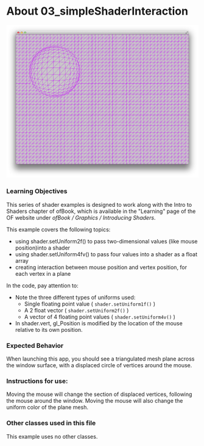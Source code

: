 # About 03_simpleShaderInteraction


![Screenshot of 03_simpleShaderInteraction](03_simpleShaderInteraction.png)

### Learning Objectives

This series of shader examples is designed to work along with the Intro to Shaders chapter of ofBook, which is available in the "Learning" page of the OF website under *ofBook / Graphics / Introducing Shaders*.

This example covers the following topics:

* using shader.setUniform2f() to pass two-dimensional values (like mouse position)into a shader 
* using shader.setUniform4fv() to pass four values into a shader as a float array
* creating interaction between mouse position and vertex position, for each vertex in a plane

In the code, pay attention to: 

* Note the three different types of uniforms used:
	* Single floating point value ( ```shader.setUniform1f()``` )
	* A 2 float vector ( ```shader.setUniform2f()``` )
	* A vector of 4 floating point values ( ```shader.setUniform4v()``` )
*  In shader.vert, gl_Position is modified by the location of the mouse relative to its own position.


### Expected Behavior

When launching this app, you should see a triangulated mesh plane across the window surface, with a displaced circle of vertices around the mouse.

### Instructions for use:

Moving the mouse will change the section of displaced vertices, following the mouse around the window. Moving the mouse will also change the uniform color of the plane mesh.

### Other classes used in this file

This example uses no other classes.